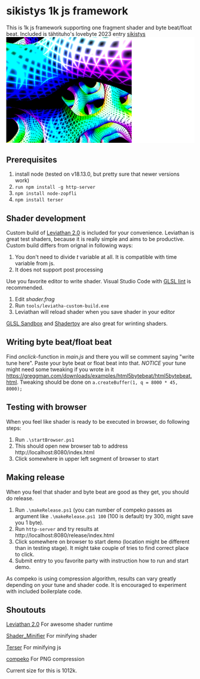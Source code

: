 # sikistys 1k js framework 
This is 1k js framework supporting one fragment shader and byte beat/float beat. Included is tähtituho's lovebyte 2023 entry [sikistys](https://www.pouet.net/prod.php?which=93677)
![sikistys by tähtituho](assets/screenshot.png)
## Prerequisites
1. install node (tested on v18.13.0, but pretty sure that newer versions work)
1. `run npm install -g http-server`
1. `npm install node-zopfli`
1. `npm install terser`

## Shader development
Custom build of [Leviathan 2.0](https://github.com/armak/Leviathan-2.0) is included for your convenience. Leviathan is great test shaders, because it is really simple and aims to be productive. Custom build differs from orignal in following ways:
1. You don't need to divide _t_ variable at all. It is compatible with time variable from js.
1. It does not support post processing

Use you favorite editor to write shader. Visual Studio Code with [GLSL lint](https://marketplace.visualstudio.com/items?itemName=dtoplak.vscode-glsllint) is recommended. 
1. Edit *shader.frag*
1. Run `tools/leviatha-custom-build.exe`
1. Leviathan will reload shader when you save shader in your editor

[GLSL Sandbox](https://glslsandbox.com/) and [Shadertoy](https://www.shadertoy.com/) are also great for wrinting shaders.

## Writing byte beat/float beat
Find _onclick_-function in *main.js* and there you will se comment saying "write tune here". Paste your byte beat or float beat into that. *NOTICE* your tune might need some tweaking if you wrote in it https://greggman.com/downloads/examples/html5bytebeat/html5bytebeat.html. Tweaking should be done on `a.createBuffer(1, q = 8000 * 45, 8000);`

## Testing with browser
When you feel like shader is ready to be executed in browser, do following steps:
1. Run `.\startBrowser.ps1`
1. This should open new browser tab to address http://localhost:8080/index.html
1. Click somewhere in upper left segment of browser to start 

## Making release
When you feel that shader and byte beat are good as they get, you should do release.
1. Run `.\makeRelease.ps1` (you can number of compeko passes as argument like `.\makeRelease.ps1 100` (100 is default) try 300, might save you 1 byte).
1. Run `http-server` and try results at http://localhost:8080/release/index.html
1. Click somewhere on browser to start demo (location might be different than in testing stage). It might take couple of tries to find correct place to click.
1. Submit entry to you favorite party with instruction how to run and start demo.

As compeko is using compression algorithm, results can vary greatly depending on your tune and shader code. It is encouraged to experiment with included boilerplate code.

## Shoutouts
[Leviathan 2.0](https://github.com/armak/Leviathan-2.0) For awesome shader runtime

[Shader_Minifier](https://github.com/laurentlb/Shader_Minifier) For minifying shader

[Terser](https://github.com/terser/terser) For minifying js

[compeko](https://gist.github.com/0b5vr/09ee96ca2efbe5bf9d64dad7220e923b) For PNG compression

Current size for this is 1012k.

